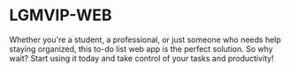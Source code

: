 # LGMVIP-WEB
Whether you're a student, a professional, or just someone who needs help staying organized, this to-do list web app is the perfect solution. So why wait? Start using it today and take control of your tasks and productivity!

